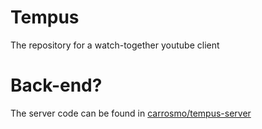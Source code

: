 # Tempus
The repository for a watch-together youtube client

# Back-end?
The server code can be found in [carrosmo/tempus-server](https://github.com/carrosmo/tempus-server)
